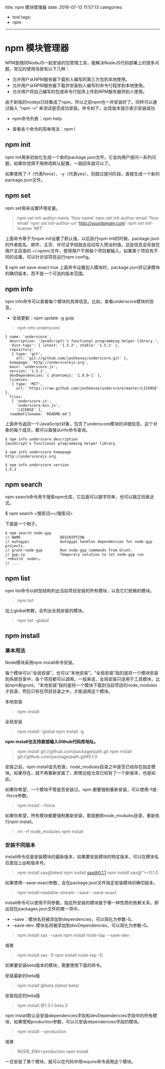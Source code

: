 title: npm 模块管理器
date: 2016-07-13 11:57:13
categories:
  - tool
tags:
  - npm
---


# npm 模块管理器

NPM是随同NodeJS一起安装的包管理工具，能解决NodeJS代码部署上的很多问题，常见的使用场景有以下几种：

* 允许用户从NPM服务器下载别人编写的第三方包到本地使用。
* 允许用户从NPM服务器下载并安装别人编写的命令行程序到本地使用。
* 允许用户将自己编写的包或命令行程序上传到NPM服务器供别人使用。

由于新版的nodejs已经集成了npm，所以之前npm也一并安装好了。同样可以通过输入 "npm -v" 来测试是否成功安装。命令如下，出现版本提示表示安装成功

* npm命令列表：npm help

* 查看各个命令的简单用法：npm l

<!-- more -->

## npm init

npm init用来初始化生成一个新的package.json文件。它会向用户提问一系列问题，如果你觉得不用修改默认配置，一路回车就可以了。

如果使用了-f（代表force）、-y（代表yes），则跳过提问阶段，直接生成一个新的package.json文件。

## npm set

npm set用来设置环境变量。

>  npm set init-author-name 'Your name'
>  npm set init-author-email 'Your email'
>  npm set init-author-url 'http://yourdomain.com'
>  npm set init-license 'MIT'

上面命令等于为npm init设置了默认值，以后执行npm init的时候，package.json的作者姓名、邮件、主页、许可证字段就会自动写入预设的值。这些信息会存放在用户主目录的 ~/.npmrc文件，使得用户不用每个项目都输入。如果某个项目有不同的设置，可以针对该项目运行npm config。

$ npm set save-exact true
上面命令设置加入模块时，package.json将记录模块的确切版本，而不是一个可选的版本范围。

## npm info

npm info命令可以查看每个模块的具体信息。比如，查看underscore模块的信息。

* 全局更新：npm update -g gulp

> npm info underscore

```
{ name: 'underscore',
  description: 'JavaScript\'s functional programming helper library.',
  'dist-tags': { latest: '1.5.2', stable: '1.5.2' },
  repository:
   { type: 'git',
     url: 'git://github.com/jashkenas/underscore.git' },
  homepage: 'http://underscorejs.org',
  main: 'underscore.js',
  version: '1.5.2',
  devDependencies: { phantomjs: '1.9.0-1' },
  licenses:
   { type: 'MIT',
     url: 'https://raw.github.com/jashkenas/underscore/master/LICENSE' },
  files:
   [ 'underscore.js',
     'underscore-min.js',
     'LICENSE' ],
  readmeFilename: 'README.md'}
```

上面命令返回一个JavaScript对象，包含了underscore模块的详细信息。这个对象的每个成员，都可以直接从info命令查询。

```
$ npm info underscore description
JavaScript's functional programming helper library.

$ npm info underscore homepage
http://underscorejs.org

$ npm info underscore version
1.5.2
```

## npm search

npm search命令用于搜索npm仓库，它后面可以跟字符串，也可以跟正则表达式。

$ npm search <搜索词></搜索词>

下面是一个例子。
```
$ npm search node-gyp
// NAME                  DESCRIPTION
// autogypi              Autogypi handles dependencies for node-gyp projects.
// grunt-node-gyp        Run node-gyp commands from Grunt.
// gyp-io                Temporary solution to let node-gyp run `rebuild` under…
// ...
```

## npm list

npm list命令以树型结构列出当前项目安装的所有模块，以及它们依赖的模块。

> npm list

加上global参数，会列出全局安装的模块。

> npm list -global

## npm install

### 基本用法

Node模块采用npm install命令安装。

每个模块可以“全局安装”，也可以“本地安装”。“全局安装”指的是将一个模块安装到系统目录中，各个项目都可以调用。一般来说，全局安装只适用于工具模块，比如npm和grunt。“本地安装”指的是将一个模块下载到当前项目的node_modules子目录，然后只有在项目目录之中，才能调用这个模块。

本地安装

> npm install <package>

全局安装

> npm install -global <package>
> npm install -g <package>

**npm install也支持直接输入Github代码库地址。**

> npm install git://github.com/package/path.git
> npm install git://github.com/package/path.git#0.1.0

安装之前，npm install会先检查，node_modules目录之中是否已经存在指定模块。如果存在，就不再重新安装了，即使远程仓库已经有了一个新版本，也是如此。

如果你希望，一个模块不管是否安装过，npm 都要强制重新安装，可以使用-f或--force参数。

> npm install <packagename> --force

如果你希望，所有模块都要强制重新安装，那就删除node_modules目录，重新执行npm install。

> rm -rf node_modules
> npm install

### 安装不同版本

install命令总是安装模块的最新版本，如果要安装模块的特定版本，可以在模块名后面加上@和版本号。

> npm install sax@latest
> npm install sax@0.1.1
> npm install sax@">=0.1.0 

如果使用--save-exact参数，会在package.json文件指定安装模块的确切版本。

> npm install readable-stream --save --save-exact

install命令可以使用不同参数，指定所安装的模块属于哪一种性质的依赖关系，即出现在packages.json文件的哪一项中。

* –save：模块名将被添加到dependencies，可以简化为参数-S。
* –save-dev: 模块名将被添加到devDependencies，可以简化为参数-D。

> npm install sax --save
> npm install node-tap --save-dev

或者

> npm install sax -S
> npm install node-tap -D

如果要安装beta版本的模块，需要使用下面的命令。

安装最新的beta版

> npm install <module-name>@beta (latest beta)

安装指定的beta版

> npm install <module-name>@1.3.1-beta.3

npm install默认会安装dependencies字段和devDependencies字段中的所有模块，如果使用production参数，可以只安装dependencies字段的模块。

> npm install --production

或者

> NODE_ENV=production npm install

一旦安装了某个模块，就可以在代码中用require命令调用这个模块。

